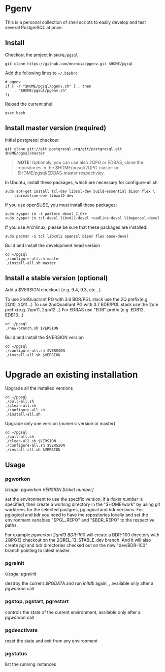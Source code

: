 # Pgenv

This is a personal collection of shell scripts to easily develop and test several PostgreSQL at once.

## Install

Checkout the project in `$HOME/pgsql`

    git clone https://github.com/mnencia/pgenv.git $HOME/pgsql

Add the following lines to `~/.bashrc`


    # pgenv
    if [ -r "$HOME/pgsql/pgenv.sh" ] ; then
        . "$HOME/pgsql/pgenv.sh"
    fi

Reload the current shell

    exec bash

## Install master version (required)

Initial postgresql checkout

    git clone git://git.postgresql.org/git/postgresql.git $HOME/pgsql/master

> **NOTE:** Optionaly, you can use also 2QPG or EDBAS, clone the repositories in the
> $HOME/pgsql/2QPG-master or $HOME/pgsql/EDBAS-master respectivley.

In Ubuntu, install these packages, which are necessary for configure-all.sh

    sudo apt-get install tcl-dev libssl-dev build-essential bison flex \
        libreadline-dev libxml2-dev

If you use openSUSE, you must install these packages:

    sudo zypper in -t pattern devel_C_C++
    sudo zypper in tcl-devel libxml2-devel readline-devel libopenssl-devel

If you use Archlinux, please be sure that these packages are installed:

    sudo pacman -S tcl libxml2 openssl bison flex base-devel

Build and install the development head version

    cd ~/pgsql
    ./configure-all.sh master
    ./install-all.sh master

## Install a stable version (optional)

Add a $VERSION checkout (e.g. 9.4, 9.3, etc...)

To use 2ndQuadrant PG with 3.6 BDR/PGL stack use the 2Q prefix(e.g. 2Q10, 2Q11...)
To use 2ndQuadrant PG with 3.7 BDR/PGL stack use the 2qm prefix(e.g. 2qm11, 2qm12...)
For EDBAS use "EDB" prefix (e.g. EDB12, EDB13...)

    cd ~/pgsql
    ./new-branch.sh $VERSION

Build and install the $VERSION version

    cd ~/pgsql
    ./configure-all.sh $VERSION
    ./install-all.sh $VERSION

# Upgrade an existing installation

Upgrade all the installed versions

    cd ~/pgsql
    ./pull-all.sh
    ./clean-all.sh
    ./configure-all.sh
    ./install-all.sh

Upgrade only one version (numeric version or master)

    cd ~/pgsql
    ./pull-all.sh
    ./clean-all.sh $VERSION
    ./configure-all.sh $VERSION
    ./install-all.sh $VERSION

## Usage

### pgworkon

*Usage: pgworkon VERSION [ticket number]*

set the environment to use the specific version, if a *ticket number* is specified, then create a working directory in the "$HOME/work" by using git worktrees for the selected postgres, pglogical and bdr versions.
For pglogical and bdr you need to have the repositories locally and set the environment variables "$PGL_REPO" and "$BDR_REPO" to the respective paths.

For example *pgworkon 2qm13 BDR-100* will create a BDR-100 directory with 2QPG13 checkout on the 2QREL_13_STABLE_dev branch.
And it will also create pgl and bdr directories checked out on the new "dev/BDR-100" branch pointing to latest master.

### pgreinit

*Usage: pgreinit*

destroy the current *$PGDATA* and run *initdb* again, , available only after a *pgworkon* call

### pgstop, pgstart, pgrestart

controls the state of the current environment, available only after a *pgworkon* call

### pgdeactivate

reset the state and exit from any environment

### pgstatus

list the running instances
